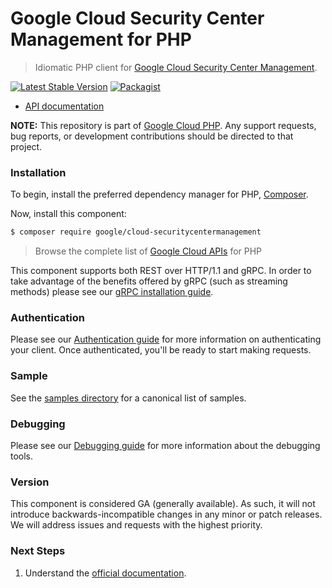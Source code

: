 # Google Cloud Security Center Management for PHP

> Idiomatic PHP client for [Google Cloud Security Center Management](https://cloud.google.com/security-command-center).

[![Latest Stable Version](https://poser.pugx.org/google/cloud-securitycentermanagement/v/stable)](https://packagist.org/packages/google/cloud-securitycentermanagement) [![Packagist](https://img.shields.io/packagist/dm/google/cloud-securitycentermanagement.svg)](https://packagist.org/packages/google/cloud-securitycentermanagement)

* [API documentation](https://cloud.google.com/php/docs/reference/cloud-securitycentermanagement/latest)

**NOTE:** This repository is part of [Google Cloud PHP](https://github.com/googleapis/google-cloud-php). Any
support requests, bug reports, or development contributions should be directed to
that project.

### Installation

To begin, install the preferred dependency manager for PHP, [Composer](https://getcomposer.org/).

Now, install this component:

```sh
$ composer require google/cloud-securitycentermanagement
```

> Browse the complete list of [Google Cloud APIs](https://cloud.google.com/php/docs/reference)
> for PHP

This component supports both REST over HTTP/1.1 and gRPC. In order to take advantage of the benefits
offered by gRPC (such as streaming methods) please see our
[gRPC installation guide](https://cloud.google.com/php/grpc).

### Authentication

Please see our [Authentication guide](https://github.com/googleapis/google-cloud-php/blob/main/AUTHENTICATION.md) for more information
on authenticating your client. Once authenticated, you'll be ready to start making requests.

### Sample

See the [samples directory](https://github.com/googleapis/google-cloud-php-securitycentermanagement/tree/main/samples) for a canonical list of samples.

### Debugging

Please see our [Debugging guide](https://github.com/googleapis/google-cloud-php/blob/main/DEBUG.md)
for more information about the debugging tools.

### Version

This component is considered GA (generally available). As such, it will not introduce backwards-incompatible changes in
any minor or patch releases. We will address issues and requests with the highest priority.

### Next Steps

1. Understand the [official documentation](https://cloud.google.com/securitycentermanagement/docs/overview).
